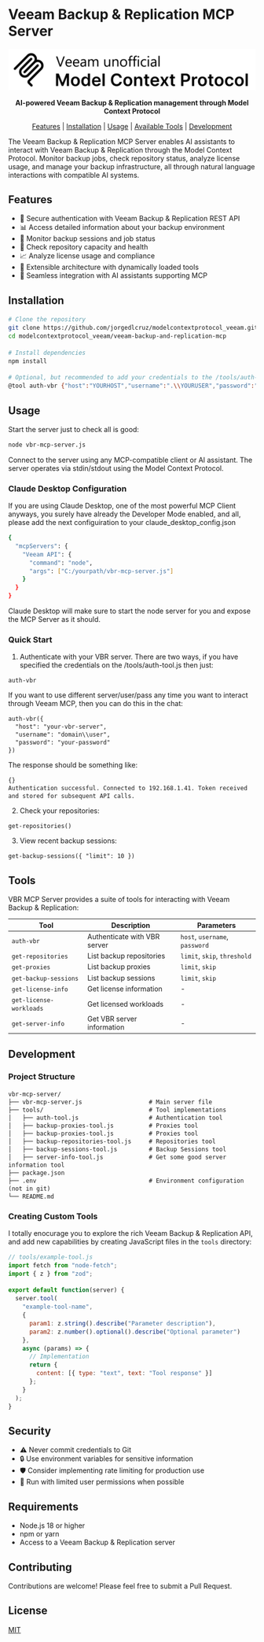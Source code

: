 # Veeam Backup & Replication MCP Server

<p align="center">
  <img src="assets/vbr-mcp-logo.png" alt="Veeam MCP Server Logo"/>
</p>

<p align="center">
  <strong>AI-powered Veeam Backup & Replication management through Model Context Protocol</strong>
</p>

<p align="center">
  <a href="#features">Features</a> |
  <a href="#installation">Installation</a> |
  <a href="#usage">Usage</a> |
  <a href="#tools">Available Tools</a> |
  <a href="#development">Development</a>
</p>

The Veeam Backup & Replication MCP Server enables AI assistants to interact with Veeam Backup & Replication through the Model Context Protocol. Monitor backup jobs, check repository status, analyze license usage, and manage your backup infrastructure, all through natural language interactions with compatible AI systems.

## Features

- 🔐 Secure authentication with Veeam Backup & Replication REST API
- 📊 Access detailed information about your backup environment
- 📝 Monitor backup sessions and job status
- 💾 Check repository capacity and health
- 📈 Analyze license usage and compliance
- 🧩 Extensible architecture with dynamically loaded tools
- 🤖 Seamless integration with AI assistants supporting MCP

## Installation

```bash
# Clone the repository
git clone https://github.com/jorgedlcruz/modelcontextprotocol_veeam.git
cd modelcontextprotocol_veeam/veeam-backup-and-replication-mcp

# Install dependencies
npm install

# Optional, but recommended to add your credentials to the /tools/auth-tool.js. If not you will need to use the next every time you use it. which is not ideal to pass user/pass plain in the AI context
@tool auth-vbr {"host":"YOURHOST","username":".\\YOURUSER","password":"YOURPASS"}
```

## Usage

Start the server just to check all is good:

```bash
node vbr-mcp-server.js
```

Connect to the server using any MCP-compatible client or AI assistant. The server operates via stdin/stdout using the Model Context Protocol.

### Claude Desktop Configuration

If you are using Claude Desktop, one of the most powerful MCP Client anyways, you surely have already the Developer Mode enabled, and all, please add the next configuiration to your claude_desktop_config.json

```bash
{
  "mcpServers": {
    "Veeam API": {
      "command": "node",
      "args": ["C:/yourpath/vbr-mcp-server.js"]
    }
  }
}
```

Claude Desktop will make sure to start the node server for you and expose the MCP Server as it should.

### Quick Start

1. Authenticate with your VBR server. There are two ways, if you have specified the credentials on the /tools/auth-tool.js then just:

```
auth-vbr
```

If you want to use different server/user/pass any time you want to interact through Veeam MCP, then you can do this in the chat:

```
auth-vbr({
  "host": "your-vbr-server",
  "username": "domain\\user",
  "password": "your-password"
})
```

The response should be something like:

```
{}
Authentication successful. Connected to 192.168.1.41. Token received and stored for subsequent API calls.
```

2. Check your repositories:

```
get-repositories()
```

3. View recent backup sessions:

```
get-backup-sessions({ "limit": 10 })
```

## Tools

VBR MCP Server provides a suite of tools for interacting with Veeam Backup & Replication:

| Tool | Description | Parameters |
|------|-------------|------------|
| `auth-vbr` | Authenticate with VBR server | `host`, `username`, `password` |
| `get-repositories` | List backup repositories | `limit`, `skip`, `threshold` |
| `get-proxies` | List backup proxies | `limit`, `skip` |
| `get-backup-sessions` | List backup sessions | `limit`, `skip` |
| `get-license-info` | Get license information | - |
| `get-license-workloads` | Get licensed workloads | - |
| `get-server-info` | Get VBR server information | - |

## Development

### Project Structure

```
vbr-mcp-server/
├── vbr-mcp-server.js                   # Main server file
├── tools/                              # Tool implementations
│   ├── auth-tool.js                    # Authentication tool
│   ├── backup-proxies-tool.js          # Proxies tool
│   ├── backup-proxies-tool.js          # Proxies tool
│   ├── backup-repositories-tool.js     # Repositories tool
│   ├── backup-sessions-tool.js         # Backup Sessions tool
│   ├── server-info-tool.js             # Get some good server information tool
├── package.json
├── .env                                # Environment configuration (not in git)
└── README.md
```

### Creating Custom Tools

I totally enocurage you to explore the rich Veeam Backup & Replication API, and add new capabilities by creating JavaScript files in the `tools` directory:

```javascript
// tools/example-tool.js
import fetch from "node-fetch";
import { z } from "zod";

export default function(server) {
  server.tool(
    "example-tool-name",
    {
      param1: z.string().describe("Parameter description"),
      param2: z.number().optional().describe("Optional parameter")
    },
    async (params) => {
      // Implementation
      return {
        content: [{ type: "text", text: "Tool response" }]
      };
    }
  );
}
```
## Security

- ⚠️ Never commit credentials to Git
- 🔒 Use environment variables for sensitive information
- 🛡️ Consider implementing rate limiting for production use
- 🔐 Run with limited user permissions when possible

## Requirements

- Node.js 18 or higher
- npm or yarn
- Access to a Veeam Backup & Replication server

## Contributing

Contributions are welcome! Please feel free to submit a Pull Request.

## License

[MIT](LICENSE)
